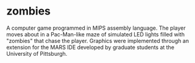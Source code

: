 # zombies
A computer game programmed in MIPS assembly language. The player moves about in a Pac-Man-like maze of simulated LED lights filled with "zombies" that chase the player. Graphics were implemented through an extension for the MARS IDE developed by graduate students at the University of Pittsburgh.
